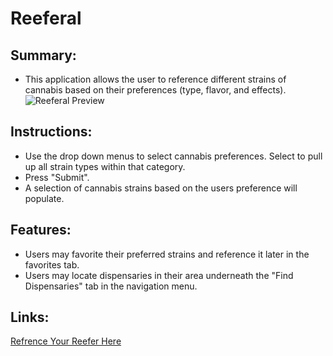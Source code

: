 # Reeferal

## Summary:
* This application allows the user to reference different strains of cannabis based on their preferences (type, flavor, and effects). 
![Reeferal Preview]()

## Instructions:
* Use the drop down menus to select cannabis preferences. Select <any> to pull up all strain types within that category.
* Press "Submit".
* A selection of cannabis strains based on the users preference will populate.

## Features:
* Users may favorite their preferred strains and reference it later in the favorites tab.
* Users may locate dispensaries in their area underneath the "Find Dispensaries" tab in the navigation menu.

## Links:
[Refrence Your Reefer Here](https://analexander.github.io/Project-1/)
